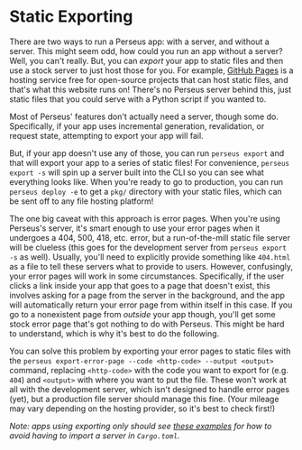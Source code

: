 # Static Exporting

There are two ways to run a Perseus app: with a server, and without a server. This might seem odd, how could you run an app without a server? Well, you can't really. But, you can *export* your app to static files and then use a stock server to just host those for you. For example, [GitHub Pages]() is a hosting service free for open-source projects that can host static files, and that's what this website runs on! There's no Perseus server behind this, just static files that you could serve with a Python script if you wanted to.

Most of Perseus' features don't actually need a server, though some do. Specifically, if your app uses incremental generation, revalidation, or request state, attempting to export your app will fail.

But, if your app doesn't use any of those, you can run `perseus export` and that will export your app to a series of static files! For convenience, `perseus export -s` will spin up a server built into the CLI so you can see what everything looks like. When you're ready to go to production, you can run `perseus deploy -e` to get a `pkg/` directory with your static files, which can be sent off to any file hosting platform!

The one big caveat with this approach is error pages. When you're using Perseus's server, it's smart enough to use your error pages when it undergoes a 404, 500, 418, etc. error, but a run-of-the-mill static file server will be clueless (this goes for the development server from `perseus export -s` as well). Usually, you'll need to explicitly provide something like `404.html` as a file to tell these servers what to provide to users. However, confusingly, your error pages will work in some circumstances. Specifically, if the user clicks a link inside your app that goes to a page that doesn't exist, this involves asking for a page from the server in the background, and the app will automatically return your error page from within itself in this case. If you go to a nonexistent page from *outside* your app though, you'll get some stock error page that's got nothing to do with Perseus. This might be hard to understand, which is why it's best to do the following.

You can solve this problem by exporting your error pages to static files with the `perseus export-error-page --code <http-code> --output <output>` command, replacing `<http-code>` with the code you want to export for (e.g. `404`) and `<output>` with where you want to put the file. These won't work at all with the development server, which isn't designed to handle error pages (yet), but a production file server should manage this fine. (Your mileage may vary depending on the hosting provider, so it's best to check first!)

*Note: apps using exporting only should see [these examples]() for how to avoid having to import a server in `Cargo.toml`.*
